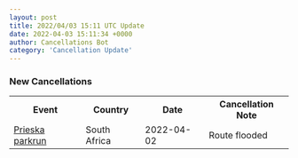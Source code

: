 ```yaml
---
layout: post
title: 2022/04/03 15:11 UTC Update
date: 2022-04-03 15:11:34 +0000
author: Cancellations Bot
category: 'Cancellation Update'
---
```


<h3>New Cancellations</h3>
<div class='hscrollable'>
<table style='width: 100%'>
    <tr>
        <th>Event</th>
        <th>Country</th>
        <th>Date</th>
        <th>Cancellation Note</th>
    </tr>
    <tr>
        <td><a href="https://www.parkrun.co.za/prieska">Prieska parkrun</a></td>
        <td>South Africa</td>
        <td>2022-04-02</td>
        <td>Route flooded</td>
    </tr>
</table>
</div>
